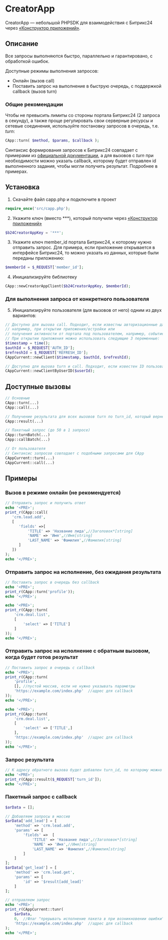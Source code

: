# CreatorApp

CreatorApp — небольшой PHPSDK для взаимодействия с Битрикс24 через <a href="https://www.bitrix24.ru/apps/app/tunepage.app_creator/" target="_blank">«Конструктор приложений»</a>.


## Описание
Все запросы выполняются быстро, параллельно и гарантировано, с обработкой ошибок.

Доступные режимы выполнения запросов:
<ul>
<li>Онлайн (вызов call)</li>
<li>Поставить запрос на выполнение в быструю очередь, с поддержкой callback (вызов turn)</li>
</ul>

### Общие рекомендации

Чтобы не превысить лимиты со стороны портала Битрикс24 (2 запроса в секунду), а также проще регулировать свои серверные ресурсы и сетевые соединения, используйте постановку запросов в очередь, т.е. <i>turn</i>:
```php
CApp::turn( $method, $params, $callback );
```

Синтаксис формирования запросов к Битрикс24 совпадает с примерами из [официальной документации](https://dev.1c-bitrix.ru/rest_help/), а для вызовов с <i>turn</i> при необходимости можно указать callback, которому будет отправлен id выполненного задания, чтобы могли получить результат. Подробнее в примерах.


## Установка

1. Cкачайте файл capp.php и подключите в проект
```php
require_once('src/capp.php');
```

2. Укажите ключ (вместо ***), который получили через <a href="https://www.bitrix24.ru/apps/app/tunepage.app_creator/" target="_blank">«Конструктор приложений»</a>
```php
$b24CreatorAppKey = '***';
```

3. Укажите ключ member_id портала Битрикс24, к которому нужно отправить запрос. Для примера, если приложение открывается в интерфейсе Битрикс24, то можно указать из данных, которые были переданы приложению:
```php
$memberId = $_REQUEST['member_id'];
```

4. Инициализируйте библиотеку
```php
CApp::newCreatorAppClient($b24CreatorAppKey, $memberId);
```

### Для выполнения запроса от конкретного пользователя 
5. Инициализируйте пользователя (для вызовов от него) одним из двух вариантов:
```php
// Доступно для вызова call. Подходит, если известны авторизационные данные пользователя,
// например, при открытии приложения/встройки или
// получения активности от портала под пользователем, например, событие, робот и т.п.
// При открытии приложения можно использовать следующие 3 переменные:
$timestamp = time();
$authId = $_REQUEST['AUTH_ID'];
$refreshId = $_REQUEST['REFRESH_ID'];
CAppCurrent::newClient($timestamp, $authId, $refreshId);

// Доступно для вызова turn и call. Подходит, если известен ID пользователя на портале Битрикс24.
CAppCurrent::newClientByUserID($userId);
```

## Доступные вызовы

```php
// Основные
CApp::turn(...)
CApp::call(...)

// Получение результата для всех вызовов turn по turn_id, который вернется на указанный в запросе callback
CApp::result(...)

// Пакетный запрос (до 50 в 1 запросе)
CApp::turnBatch(...)
CApp::callBatch(...)

// От пользователя
// Синтаксис запросов совпадает с подобными запросами для CApp
CAppCurrent::turn(...)
CAppCurrent::call(...)
```


## Примеры 

### Вызов в режиме онлайн (не рекомендуется)

```php
// Отправить запрос и получить ответ
echo '<PRE>';
print_r(CApp::call(
   'crm.lead.add',
   [
      'fields' =>[
          'TITLE' => 'Название лида',//Заголовок*[string]
          'NAME' => 'Имя',//Имя[string]
          'LAST_NAME' => 'Фамилия',//Фамилия[string]
      ]
   ])
);
echo '</PRE>';
```

### Отправить запрос на исполнение, без ожидания результата
```php
// Поставить запрос в очередь без callback
echo '<PRE>';
print_r(CApp::turn('profile'));
echo '</PRE>';

echo '<PRE>';
print_r(CApp::turn(
	'crm.deal.list', 
	[
		'select' => ['TITLE']
	]
));
echo '</PRE>';
```


### Отправить запрос на исполнение с обратным вызовом, когда будет готов результат 
```php
// Поставить запрос в очередь c callback
echo '<PRE>';
print_r(CApp::turn(
    'profile', 
    [], //пустой массив, если не нужно указывать параметры
    'https://example.com/index.php'  //адрес для callback
));
echo '</PRE>';

echo '<PRE>';
print_r(CApp::turn(
    'crm.deal.list', 
    [
        'select' => ['TITLE',]
    ],
    'https://example.com/index.php'  //адрес для callback
));
echo '</PRE>';
```

### Запрос результата
```php
// К адресу обратного вызова будет добавлен turn_id, по которому можно получить готовый результат
echo '<PRE>';
print_r(CApp::result($_REQUEST['turn_id']);
echo '</PRE>';
```


### Пакетный запрос с callback
```php
$arData = [];

// Добавляем запросы в массив
$arData['add_lead'] = [
	'method' => 'crm.lead.add',
	'params' => [
		'fields' =>  [
			'TITLE' => 'Название лида',//Заголовок*[string]
			'NAME' => 'Имя',//Имя[string]
			'LAST_NAME' => 'Фамилия',//Фамилия[string]
		]
	]
];
$arData['get_lead'] = [
	'method' => 'crm.lead.get',
	'params' => [
		'id' => '$result[add_lead]'
	]
];

// отправляем запрос
echo '<PRE>';
print_r(CAppCurrent::tunr(
	$arData,
	0,	//Флаг "прерывать исполнение пакета в при возникновении ошибки". По умолчанию - 0
	'https://example.com/index.php'  //адрес для callback
);
echo '</PRE>';
```
